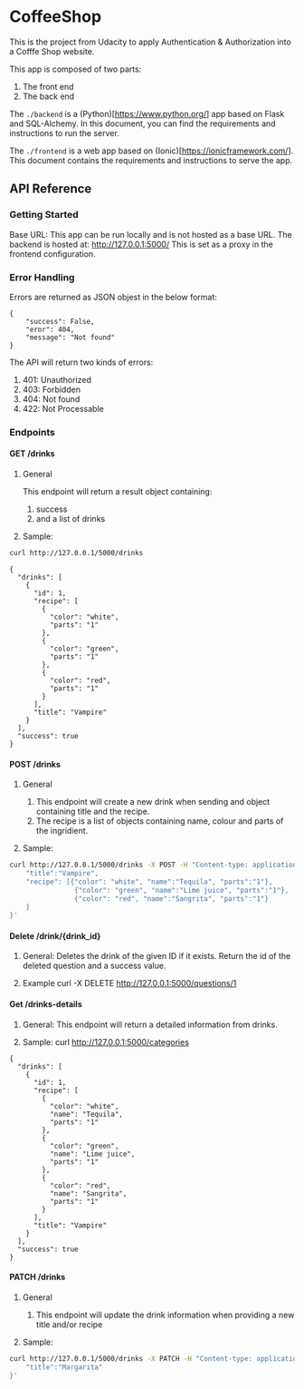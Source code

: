 # CoffeeShop
 This is the project from Udacity to apply Authentication & Authorization into a Cofffe Shop website.

This app is composed of two parts:
1. The front end
2. The back end

The `./backend` is a (Python)[https://www.python.org/] app based on Flask and SQL-Alchemy. In this document, you can find the requirements
and instructions to run the server. 

The `./frontend` is a web app based on (Ionic)[https://ionicframework.com/]. This document contains the requirements
and instructions to serve the app. 

## API Reference

### Getting Started

Base URL: This app can be run locally and is not hosted as a base URL. The backend is 
hosted at: http://127.0.0.1:5000/ 
This is set as a proxy in the frontend configuration. 

### Error Handling

Errors are returned as JSON objest in the below format:
```
{
    "success": False,
    "eror": 404,
    "message": "Not found"
}
```
The API will return two kinds of errors:

1. 401: Unauthorized
2. 403: Forbidden
3. 404: Not found
4. 422: Not Processable 

### Endpoints

#### GET /drinks

1. General

    This endpoint will return a result object containing:

    1. success
    2. and a list of drinks


2. Sample: 
```bash
curl http://127.0.0.1/5000/drinks
```
```
{
  "drinks": [
    {
      "id": 1,
      "recipe": [
        {
          "color": "white",
          "parts": "1"
        },
        {
          "color": "green",
          "parts": "1"
        },
        {
          "color": "red",
          "parts": "1"
        }
      ],
      "title": "Vampire"
    }
  ],
  "success": true
}
```

#### POST /drinks

1. General

    1. This endpoint will create a new drink when sending and object containing title and the recipe. 
    2. The recipe is a list of objects containing name, colour and parts of the ingridient. 

2. Sample: 

```bash 
curl http://127.0.0.1/5000/drinks -X POST -H "Content-type: application/json" -d '{
	"title":"Vampire",
	"recipe": [{"color": "white", "name":"Tequila", "parts":"1"},
				{"color": "green", "name":"Lime juice", "parts":"1"},
				{"color": "red", "name":"Sangrita", "parts":"1"}
	]
}'
```

#### Delete /drink/{drink_id}

1. General: Deletes the drink of the given ID if it exists. Return the id of the deleted question and a success value. 

2. Example curl -X DELETE http://127.0.0.1:5000/questions/1


#### Get /drinks-details

1. General: This endpoint will return a detailed information from drinks.  

2. Sample: curl http://127.0.0.1:5000/categories
```
{
  "drinks": [
    {
      "id": 1,
      "recipe": [
        {
          "color": "white",
          "name": "Tequila",
          "parts": "1"
        },
        {
          "color": "green",
          "name": "Lime juice",
          "parts": "1"
        },
        {
          "color": "red",
          "name": "Sangrita",
          "parts": "1"
        }
      ],
      "title": "Vampire"
    }
  ],
  "success": true
}
```
#### PATCH /drinks

1. General

    1. This endpoint will update the drink information when providing a new title and/or recipe 

2. Sample: 

```bash 
curl http://127.0.0.1/5000/drinks -X PATCH -H "Content-type: application/json" -d '{
	"title":"Margarita"
}'
```